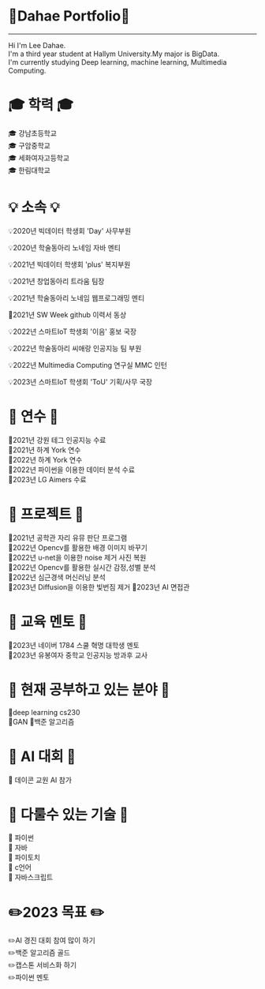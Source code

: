 # 👋Dahae Portfolio👋
-------------------------------------------------------------------------------------------------------------
Hi I'm Lee Dahae.     
I'm a third year student at Hallym University.My major is BigData.     
I'm currently studying Deep learning, machine learning, Multimedia Computing.  

# 🎓 학력 🎓

🎓  강남초등학교   
🎓  구암중학교  
🎓  세화여자고등학교  
🎓  한림대학교  

# 💡 소속 💡

💡2020년 빅데이터 학생회 'Day' 사무부원  

💡2020년 학술동아리 노네임 자바 멘티  

💡2021년 빅데이터 학생회 'plus' 복지부원   

💡2021년 창업동아리 트라움 팀장  

💡2021년 학술동아리 노네임 웹프로그래밍 멘티  

🌱2021년 SW Week github 이력서 동상  

💡2022년 스마트IoT 학생회 '이음' 홍보 국장  

💡2022년 학술동아리 씨애랑 인공지능 팀 부원  

💡2022년 Multimedia Computing 연구실 MMC 인턴  

💡2023년 스마트IoT 학생회 'ToU' 기획/사무 국장 
 
# 📗 연수 📗  
📗2021년 강원 테그 인공지능 수료     
📗2021년 하계 York 연수    
📗2022년 하계 York 연수  
📗2022년 파이썬을 이용한 데이터 분석 수료  
📗2023년 LG Aimers 수료

# 📕 프로젝트 📕  
📕2021년 공학관 자리 유뮤 판단 프로그램  
📕2022년 Opencv를 활용한 배경 이미지 바꾸기  
📕2022년 u-net을 이용한 noise 제거 사진 복원  
📕2022년 Opencv를 활용한 실시간 감정,성별 분석  
📕2022년 심근경색 머신러닝 분석  
📕2023년 Diffusion을 이용한 빛번짐 제거
📕2023년 AI 면접관
# 📓 교육 멘토 📓   
📓2023년 네이버 1784 스쿨 혁명 대학생 멘토    
📓2023년 유봉여자 중학교 인공지능 방과후 교사

# 📙 현재 공부하고 있는 분야 📙   
📙deep learning cs230  
📙GAN
📙백준 알고리즘  

# :blue_book: AI 대회 :blue_book:
:blue_book: 데이콘 교원 AI 참가

# 📒 다룰수 있는 기술 📒  
 📒 파이썬  
 📒 자바   
 📒 파이토치    
 📒 c언어   
 📒 자바스크립트  

# ✏️2023 목표 ✏️  
✏️AI 경진 대회 참여 많이 하기  
✏️백준 알고리즘 골드  
✏️캡스톤 서비스화 하기  
✏️파이썬 멘토  
